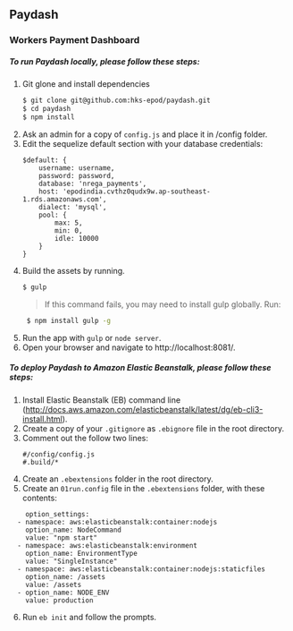## Paydash
### Workers Payment Dashboard

##### To run Paydash locally, please follow these steps:
1. Git glone and install dependencies
    ```sh
    $ git clone git@github.com:hks-epod/paydash.git
    $ cd paydash
    $ npm install
    ```
2. Ask an admin for a copy of `config.js` and place it in /config folder.
3. Edit the sequelize default section with your database credentials:
    ```
    $default: {
        username: username,
        password: password,
        database: 'nrega_payments',
        host: 'epodindia.cvthz0qudx9w.ap-southeast-1.rds.amazonaws.com',
        dialect: 'mysql',
        pool: {
            max: 5,
            min: 0,
            idle: 10000
        }
    }
     ```
 4. Build the assets by running.
     ```sh
    $ gulp
     ```
     > If this command fails, you may need to install gulp globally.
     > Run:
     >
    ```sh
     $ npm install gulp -g
    ```
5. Run the app with `gulp` or `node server`.
6. Open your browser and navigate to http://localhost:8081/.

##### To deploy Paydash to Amazon Elastic Beanstalk, please follow these steps:
1. Install Elastic Beanstalk (EB) command line (http://docs.aws.amazon.com/elasticbeanstalk/latest/dg/eb-cli3-install.html).
2. Create a copy of your `.gitignore` as `.ebignore` file in the root directory.
3. Comment out the follow two lines:
    ```
    #/config/config.js
    #.build/*
    ```
4. Create an `.ebextensions` folder in the root directory.
5. Create an `01run.config` file in the `.ebextensions` folder, with these contents:
```
    option_settings:
  - namespace: aws:elasticbeanstalk:container:nodejs
    option_name: NodeCommand
    value: "npm start"
  - namespace: aws:elasticbeanstalk:environment
    option_name: EnvironmentType
    value: "SingleInstance"
  - namespace: aws:elasticbeanstalk:container:nodejs:staticfiles
    option_name: /assets
    value: /assets
  - option_name: NODE_ENV
    value: production
```
6. Run `eb init` and follow the prompts.
